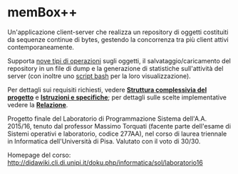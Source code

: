 # memBox++
Un'applicazione client-server che realizza un repository di oggetti costituiti da sequenze continue di bytes, gestendo la concorrenza tra più client attivi contemporaneamente.

Supporta [nove tipi di operazioni](src/ops.h) sugli oggetti, il salvataggio/caricamento del repository in un file di dump e la generazione di statistiche sull'attività del server (con inoltre uno [script bash](src/memboxstat.sh) per la loro visualizzazione).

Per dettagli sui requisiti richiesti, vedere [__Struttura complessivia del progetto__](Struttura%20complessivia%20del%20progetto.pdf) e [__Istruzioni e specifiche__](Istruzioni%20e%20specifiche.txt); per dettagli sulle scelte implementative vedere la [__Relazione__](Relazione/Relazione.pdf).

Progetto finale del Laboratorio di Programmazione Sistema dell'A.A. 2015/16, tenuto dal professor Massimo Torquati (facente parte dell'esame di Sistemi operativi e laboratorio, codice 277AA), nel corso di laurea triennale in Informatica dell'Università di Pisa. Valutato con il voto di 30/30.

Homepage del corso: http://didawiki.cli.di.unipi.it/doku.php/informatica/sol/laboratorio16
